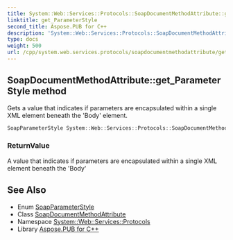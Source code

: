 ```yaml
---
title: System::Web::Services::Protocols::SoapDocumentMethodAttribute::get_ParameterStyle method
linktitle: get_ParameterStyle
second_title: Aspose.PUB for C++
description: 'System::Web::Services::Protocols::SoapDocumentMethodAttribute::get_ParameterStyle method. Gets a value that indicates if parameters are encapsulated within a single XML element beneath the ''Body'' element in C++.'
type: docs
weight: 500
url: /cpp/system.web.services.protocols/soapdocumentmethodattribute/get_parameterstyle/
---
```

## SoapDocumentMethodAttribute::get_ParameterStyle method


Gets a value that indicates if parameters are encapsulated within a single XML element beneath the 'Body' element.

```cpp
SoapParameterStyle System::Web::Services::Protocols::SoapDocumentMethodAttribute::get_ParameterStyle()
```


### ReturnValue

A value that indicates if parameters are encapsulated within a single XML element beneath the 'Body'

## See Also

* Enum [SoapParameterStyle](../../soapparameterstyle/)
* Class [SoapDocumentMethodAttribute](../)
* Namespace [System::Web::Services::Protocols](../../)
* Library [Aspose.PUB for C++](../../../)
